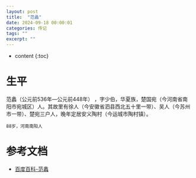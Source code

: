 ```yaml
---
layout: post
title:  "范蠡"
date: 2024-09-18 00:00:01
categories: 传记
tags: ""
excerpt: ""
---
```


* content
{:toc}

# 生平
范蠡（公元前536年—公元前448年） ，字少伯，华夏族，楚国宛（今河南省南阳市宛城区）人。其故里有徐人（今安徽省泗县西北五十里一带）、吴人（今苏州市一带）、楚宛三户人，晚年定居安义陶村（今运城市陶村镇）。 
```
88岁，河南南阳人
```





# 参考文档
* [百度百科-范蠡](https://baike.baidu.com/item/%E8%8C%83%E8%A0%A1/425181?fr=ge_ala)















